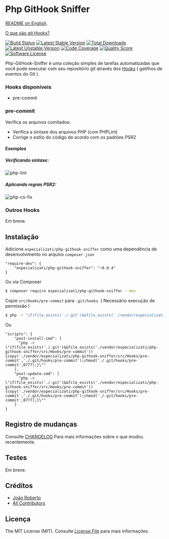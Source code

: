 # Php GitHook Sniffer

[README on English](README.md).

[O que são git Hooks?](https://goo.gl/Qt3VWS)

[![Build Status][ico-build]][link-build] [![Latest Stable Version][ico-version]][link-packagist] [![Total Downloads][ico-downloads]][link-downloads] [![Latest Unstable Version][ico-unstable]][link-unstable] [![Code Coverage][ico-scrutinizer]][link-scrutinizer] [![Quality Score][ico-code-quality]][link-code-quality] [![Software License][ico-license]](LICENSE.md)

Php-GitHook-Sniffer é uma coleção simples de tarefas automatizadas que você pode executar com seu repositório git através dos [Hooks](https://goo.gl/Qt3VWS) ( gatilhos de eventos do Git ).

### Hooks disponíveis

* pre-commit

### pre-commit

Verifica os arquivos comitados:

* Verifica a sintaxe dos arquivos PHP (com PHPLint)
* Corrige o estilo do código de acordo com os padrões PSR2

#### Exemplos

##### Verificando sintaxe:

![php-lint](https://i.imgur.com/Spx81FH.png)

##### Aplicando regras PSR2:

![php-cs-fix](https://i.imgur.com/a62wAVP.png)

### Outros Hooks

Em breve.

## Instalação

Adicione `especializati/php-githook-sniffer` como uma dependência de desenvolvimento no arquivo `composer.json`

```
"require-dev": {
    "especializati/php-githook-sniffer": "~0.0.4"
}
```

Ou via Composer

``` bash
$ composer require especializati/php-githook-sniffer --dev
```

Copie `src/Hooks/pre-commit` para `.git/hooks`. ( Necessário execução de permissão )

``` bash
$ php -r "if(file_exists('./.git')&&file_exists('./vendor/especializati/php-githook-sniffer/src/Hooks/pre-commit')){copy('./vendor/especializati/php-githook-sniffer/src/Hooks/pre-commit','./.git/hooks/pre-commit');chmod('./.git/hooks/pre-commit',0777);}"
```

Ou

```
"scripts": {
    "post-install-cmd": [
      "php -r \"if(file_exists('./.git')&&file_exists('./vendor/especializati/php-githook-sniffer/src/Hooks/pre-commit')){copy('./vendor/especializati/php-githook-sniffer/src/Hooks/pre-commit','./.git/hooks/pre-commit');chmod('./.git/hooks/pre-commit',0777);}\""
    ],
    "post-update-cmd": [
      "php -r \"if(file_exists('./.git')&&file_exists('./vendor/especializati/php-githook-sniffer/src/Hooks/pre-commit')){copy('./vendor/especializati/php-githook-sniffer/src/Hooks/pre-commit','./.git/hooks/pre-commit');chmod('./.git/hooks/pre-commit',0777);}\""
    ]
}
```

## Registro de mudanças

Consulte [CHANGELOG](CHANGELOG.md) Para mais informações sobre o que mudou recentemente.

## Testes

Em breve.

## Créditos

- [João Roberto][link-author]
- [All Contributors][link-contributors]

## Licença

The MIT License (MIT). Consulte [License File](LICENSE.md) para mais informações.

[ico-version]: https://poser.pugx.org/especializati/php-githook-sniffer/v/stable
[ico-license]: https://img.shields.io/badge/license-MIT-brightgreen.svg
[ico-build]: https://scrutinizer-ci.com/g/especializati/php-githook-sniffer/badges/build.png?b=master
[ico-scrutinizer]: https://scrutinizer-ci.com/g/especializati/php-githook-sniffer/badges/coverage.png?b=master
[ico-code-quality]: https://img.shields.io/scrutinizer/g/especializati/php-githook-sniffer.svg
[ico-downloads]: https://poser.pugx.org/especializati/php-githook-sniffer/downloads
[ico-unstable]: https://poser.pugx.org/especializati/php-githook-sniffer/v/unstable

[link-packagist]: https://packagist.org/packages/especializati/php-githook-sniffer
[link-build]: https://scrutinizer-ci.com/g/especializati/php-githook-sniffer/build-status/master
[link-scrutinizer]: https://scrutinizer-ci.com/g/especializati/php-githook-sniffer/?branch=master
[link-code-quality]: https://scrutinizer-ci.com/g/especializati/php-githook-sniffer
[link-downloads]: https://packagist.org/packages/especializati/php-githook-sniffer
[link-author]: https://github.com/joaorobertopb
[link-contributors]: ../../contributors
[link-unstable]: https://packagist.org/packages/especializati/php-githook-sniffer
